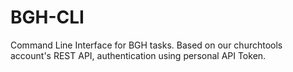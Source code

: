 # BGH-CLI

Command Line Interface for BGH tasks.
Based on our churchtools account's REST API, authentication using personal API Token.